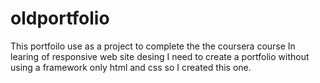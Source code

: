 # oldportfolio
This portfoilo use as a project to complete the the coursera course
In learing of responsive web site desing I need to create a portfolio without using a framework only html and css so I created this one.
